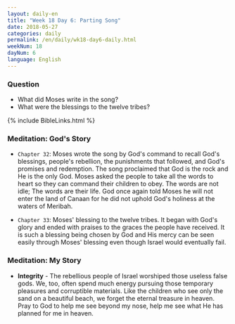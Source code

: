 ```yaml
---
layout: daily-en
title: "Week 18 Day 6: Parting Song"
date: 2018-05-27
categories: daily
permalink: /en/daily/wk18-day6-daily.html
weekNum: 18
dayNum: 6
language: English
---
```

### Question     
+ What did Moses write in the song? 
+ What were the blessings to the twelve tribes?

{% include BibleLinks.html %} 

### Meditation: God's Story   
+ `Chapter 32`: Moses wrote the song by God's command to recall God's blessings, people's rebellion, the punishments that followed, and God's promises and redemption. The song proclaimed that God is the rock and He is the only God. Moses asked the people to take all the words to heart so they can command their children to obey. The words are not idle; The words are their life. God once again told Moses he will not enter the land of Canaan for he did not uphold God's holiness at the waters of Meribah. 

+ `Chapter 33`: Moses' blessing to the twelve tribes. It began with God's glory and ended with praises to the graces the people have received. It is such a blessing being chosen by God and His mercy can be seen easily through Moses' blessing even though Israel would eventually fail.

### Meditation: My Story   
+ **Integrity** - The rebellious people of Israel worshiped those useless false gods. We, too, often spend much energy pursuing those temporary pleasures and corruptible materials. Like the children who see only the sand on a beautiful beach, we forget the eternal treasure in heaven. Pray to God to help me see beyond my nose, help me see what He has planned for me in heaven. 

